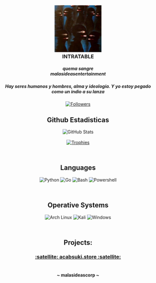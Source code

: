 <h3 align="center">
    <img src="/assets/1.jpg" width="150" heigth="75" alt="Logo"/></br>
        INTRATABLE
    <h5 align="center">
       quema sangre</br>
        malasideasentertainment
    </h5>
    <h5 align="center">
       Hay seres humanos y hombres, alma y ideología.
        Y yo estoy pegado como un indio a su lanza
    </h5>
</h3>

<p align="center">
    <a href="https://github.com/intratable?tab=followers">
        <img alt="Followers" src="https://img.shields.io/github/followers/intratable?style=for-the-badge&logo=starship&color=B5E8E0&logoColor=D9E0EE&labelColor=302D41"/>
    </a><br>
</p>





<h2 align="center">Github Estadisticas</h2>
<p align="center">
    <img alt="GitHub Stats" src="https://github-readme-stats.vercel.app/api?username=intratable&show_icons=true&include_all_commits=true&count_private=true&hide=issues&hide_border=true&theme=nord"/><br><br>
    <a href="https://github.com/intratable">
        <img alt="Trophies" src="https://github-profile-trophy.vercel.app/?username=intratable&theme=nord&row=1"/>
    </a>
    <br>
</p><br>

<h2 align="center">Languages</h2>
<p align="center">
    <img alt="Python" src="https://img.shields.io/badge/Python-FFD43B?style=for-the-badge&logo=python&logoColor=D9E0EE&color=B5E8E0&labelColor=302D41"/>
    <img alt="Go" src="https://img.shields.io/badge/Go-00ADD8?style=for-the-badge&logo=go&logoColor=D9E0EE&color=B5E8E0&labelColor=302D41"/>
    <img alt="Bash" src="https://img.shields.io/badge/GNU%20Bash-4EAA25?style=for-the-badge&logo=GNU%20Bash&logoColor=D9E0EE&color=B5E8E0&labelColor=302D41"/>
    <img alt="Powershell" src="https://img.shields.io/badge/powershell-5391FE?style=for-the-badge&logo=powershell&logoColor=D9E0EE&color=B5E8E0&labelColor=302D41"/>
</p><br>

<h2 align="center">Operative Systems</h2>
<p align="center">
    <img alt="Arch Linux" src="https://img.shields.io/badge/Arch_Linux-1793D1?style=for-the-badge&logo=arch-linux&logoColor=D9E0EE&color=B5E8E0&labelColor=302D41"/>
    <img alt="Kali" src="https://img.shields.io/badge/Kali_Linux-557C94?style=for-the-badge&logo=kali-linux&logoColor=D9E0EE&color=B5E8E0&labelColor=302D41"/>
    <img alt="Windows" src="https://img.shields.io/badge/Windows-0078D6?style=for-the-badge&logo=windows&logoColor=D9E0EE&color=B5E8E0&labelColor=302D41"/>
</p><br>

<h2 align="center">
    Projects:
</h2>

<h3 align="center">
    <p align="center">
        <a href="htts://acabsuki.store">:satellite: acabsuki.store :satellite:</a><br><br>
        
  
</h3>

<h4 align="center">
    ~ malasideascorp ~
</h4>
